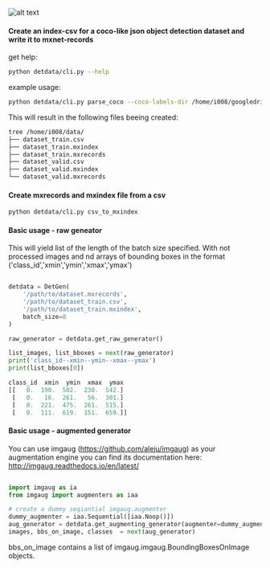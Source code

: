 ![alt text](https://api.travis-ci.org/i008/detdata.svg "")

#### Create an index-csv for a coco-like json object detection dataset and write it to mxnet-records

get help:
```bash
python detdata/cli.py --help

```

example usage:

```bash
python detdata/cli.py parse_coco --coco-labels-dir /home/i008/googledrive/Projects/AiScope/malaria_dataset --out-path /home/i008/data

```
This will result in the following files beeing created:

```bash
tree /home/i008/data/
├── dataset_train.csv
├── dataset_train.mxindex
├── dataset_train.mxrecords
├── dataset_valid.csv
├── dataset_valid.mxindex
└── dataset_valid.mxrecords

```

#### Create mxrecords and mxindex file from a csv

```bash
python detdata/cli.py csv_to_mxindex

```


#### Basic usage - raw geneator

This will yield list of the length of the batch size specified.  With not processed images and
nd arrays of bounding boxes in the format ('class_id','xmin','ymin','xmax','ymax')

```python

detdata = DetGen(
    '/path/to/dataset.mxrecords',
    '/path/to/dataset_train.csv',
    '/path/to/dataset_train.mxindex',
    batch_size=8
)

raw_generator = detdata.get_raw_generator()

list_images, list_bboxes = next(raw_generator)
print('class_id--xmin--ymin--xmax--ymax')
print(list_bboxes[0])

class_id  xmin  ymin  xmax  ymax
[[   0.  190.  502.  230.  542.]
 [   0.   16.  261.   56.  301.]
 [   0.  221.  475.  261.  515.]
 [   0.  111.  619.  151.  659.]]

```


#### Basic usage - augmented generator

You can use imgaug (https://github.com/aleju/imgaug) as your augmentation engine
you can find its documentation here: http://imgaug.readthedocs.io/en/latest/

```python

import imgaug as ia
from imgaug import augmenters as iaa

# create a dummy seqiantial imgaug.augmenter
dummy_augmenter = iaa.Sequential([iaa.Noop()])
aug_generator = detdata.get_augmenting_generator(augmenter=dummy_augmenter)
images, bbs_on_image, classes  = next(aug_generator)
```

bbs_on_image contains a list of imgaug.imgaug.BoundingBoxesOnImage objects.






